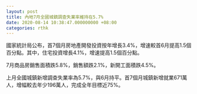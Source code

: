 ```yaml
---
layout: post
title: 內地7月全國城鎮調查失業率維持在5.7%
date: 2020-08-14 10:38:47.000000000 +08:00
categories: rthk
---
```


國家統計局公布，首7個月房地產開發投資按年增長3.4%，增速較首6月提高1.5個百分點。其中，住宅投資增長4.1%，增速提高1.5個百分點。

7月商品房銷售面積跌5.8%，銷售額跌2.1%，新開工面積跌4.5%。

上月全國城鎮新增調查失業率為5.7%，與6月持平。首7個月城鎮新增就業671萬人，增幅較去年少196萬人，完成全年目標近75%。
